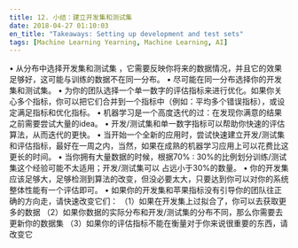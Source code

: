 ```yaml
---
title: 12. 小结：建立开发集和测试集
date: 2018-04-27 01:10:03
en_title: "Takeaways: Setting up development and test sets"
tags: [Machine Learning Yearning, Machine Learning, AI]
---
```


•   从分布中选择开发集和测试集 ，它需要反映你将来的数据情况，并且它的效果足够好，这可能与训练的数据不在同一分布。
•   尽可能在同一分布选择你的开发集和测试集。
•   为你的团队选择一个单一数字的评估指标来进行优化。如果你关心多个指标，你可以把它们合并到一个指标中（例如：平均多个错误指标），或设定满足指标和优化指标。
•   机器学习是一个高度迭代的过：在发现你满意的结果之前需要尝试大量的idea。
•   开发/测试集和单一数字指标可以帮助你快速的评估算法，从而迭代的更快。
•   当开始一个全新的应用时，尝试快速建立开发/测试集和评估指标，最好在一周之内，当然，如果在成熟的机器学习应用上可以花费比这更长的时间。
•   当你拥有大量数据的时候，根据70% : 30%的比例划分训练/测试集这个经验可能不太适用；开发/测试集可以 占远小于30%的数量。
•   你的开发集应该足够大，足够检测到算法的改变，但没必要太大，只要达到你可以对你的系统整体性能有一个评估即可。
•   如果你的开发集和苹果指标没有引导你的团队往正确的方向走，请快速改变它们：
（1）如果在开发集上过拟合了，你可以去获取更多的数据
（2）如果你数据的实际分布和开发/测试集的分布不同，那么你需要去更新你的数据集
（3）如果你的评估指标不能在衡量对于你来说很重要的东西，请改变它
